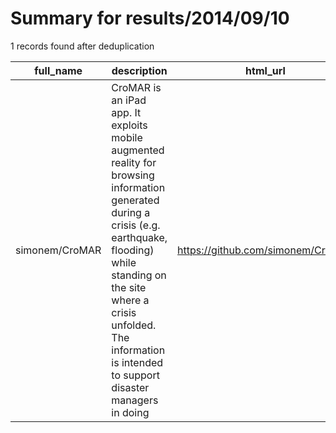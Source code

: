 
# Summary for results/2014/09/10
    
1 records found after deduplication

| full_name | description | html_url | matched_list | matched_count | pushed_at | size | stargazers_count | language | forks_count |
|----------------|------------------------------------------------------------------------------------------------------------------------------------------------------------------------------------------------------------------------------------------------------------------|-----------------------------------|----------------|-----------------|---------------------------|--------|--------------------|------------|---------------|
| simonem/CroMAR | CroMAR is an iPad app. It exploits mobile augmented reality for browsing information generated during a crisis (e.g. earthquake, flooding) while standing on the site where a crisis unfolded. The information is intended to support disaster managers in doing | https://github.com/simonem/CroMAR | ['exploit'] | 1 | 2014-09-10 14:31:45+00:00 | 0 | 0 | nan | 0 |
